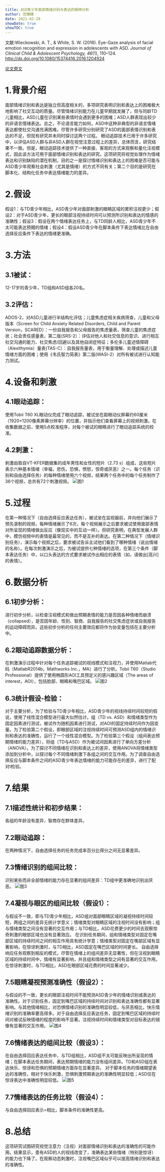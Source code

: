 ```yaml
---
title: ASD青少年面部情绪识别与表达的眼神分析
author: 范穗穗
date: 2021-02-28
showDate: true
showTOC: true
---
```

文献:Wieckowski, A. T., & White, S. W. (2016). Eye-Gaze analysis of facial emotion recognition and expression in adolescents with ASD. *Journal of Clinical Child & Adolescent Psychology, 46*(1), 110–124. http://dx.doi.org/10.1080/15374416.2016.1204924

[论文原文](../Source_Files/2021-02-28-FSS1.Pdf)
# 1.背景介绍
面部情绪识别和表达是独立但高度相关的，多项研究表明识别和表达上的困难极大地影响了社交互动的质量。尽管情绪识别能力在儿童早期就发展了，但与同龄TD儿童相比，ASD儿童在识别某些表情时会遇到更多的困难；ASD人群表现出较少的非语言情绪表达。总之，不论语言能力如何，ASD中这种非典型的非语言情绪表达都使社交沟通充满困难。尽管许多研究分别研究了ASD的面部表情识别和表达的不足，但现有研究并未同时探讨这两个过程。
眼动追踪技术已用于许多研究中，以评估ASD人群与非ASD人群在视觉注意过程上的差异，总体而言，研究结果不一致。但是，眼动追踪技术提供了一种直接、客观的方式来观察和量化注视模式，因此该方法可用于面部情绪识别和表达的研究。这项研究将视觉处理作为情绪表达和识别缺陷的潜在机制，目的之一是探讨情绪识别和表达上的困难是否可能与ASD青少年观察社会刺激（尤其是情绪）的方式不同有关；第二个目的是研究在脚本化、结构化任务中表达情绪能力的差异。
# 2.假设
假设1：与TD青少年相比，ASD青少年对面部刺激的眼睛区域的累积注视更少；假设2：对于ASD青少年，更长的眼部注视持续时间可以预测所识别和表达的情感的准确性；假设3：假设在两个情绪表达任务上，与TD同龄人相比，ASD青少年不太可能表达预期的情绪；假设4：假设ASD青少年在脚本条件下表达情绪比在自由选择反应条件下表达的情绪更准确。
# 3.方法
## 3.1被试：
12-17岁的青少年，TD组和ASD组各20名。
## 3.2评估：
ADOS-2，对ASD儿童进行半结构化评估；儿童焦虑症相关疾病筛查，儿童和父母版本（Screen for Child Anxiety Related Disorders, Child and Parent Version，SCARED）：一份自我报告和父母报告的焦虑量表，筛查儿童的焦虑症状；社会责任感量表，第二版(SRS-2）：评估对他人和社交信息的意识、进行相互社交沟通的能力、社交焦虑/回避以及其他自闭症特征；多伦多儿童述情障碍（Alexithymia）量表(TAS-C）：自我报告量表，用于衡量理解、处理或描述儿童情绪方面的困难；使用《韦氏智力简表》第二版(WASI-2）对所有被试进行认知能力测试。
# 4.设备和刺激
## 4.1眼动追踪：
使用Tobii T60 XL眼动仪完成了眼动追踪，被试坐在距眼动仪屏幕约60厘米（1920×1200像素屏幕分辨率）的位置，并指示他们查看屏幕上的视频刺激。在收集数据之前，使用5点校准程序，对每个被试的眼睛进行了眼动追踪系统的校准。
## 4.2刺激：
刺激由取自VT-KFER数据集的成年男性和女性的短片（2.73 s）组成，这些短片表示六种基本情绪（幸福，悲伤，恐惧，愤怒，惊奇或厌恶）之一。每个任务（识别和自由选择任务）的每种情绪使用六个视频，结果两个任务中的每个任务制作了36个视频，总共有72个刺激视频。
![图1](../Supporting_Information/2021-02-28-FSS1-Fig1.png)
# 5.过程
在第一种情况下（自由选择反应表达任务），被试坐在监视器前，并向他们展示了预先录制的视频，每种情绪展示了6次，每个视频展示之后要求被试使用面部表情对所呈现的情绪做出反应（像现实中的互动一样）。但研究表明，在典型发展人群中，模仿视频中的表情是最常见的，而不是互补的表达。在第二种情况下（情绪识别任务），演示每个视频之后，要求被试告诉主试他们看到了哪种情绪（说出情绪的名称）。在每次刺激演示之后，为被试提供七种情绪的选项，在第三个条件（脚本表达任务）中，以口头表达的方式要求被试作出相应的表情（如，请做出[高兴]的表情）。
# 6.数据分析
## 6.1初步分析：
进行初步分析，以检查注视模式和做出预期表情的能力是否因各种情绪而崩溃（collapsed），是否因年龄、性别、智商、自我报告的社交焦虑症状或自我报告的运动障碍而异。这些初步分析的任何主要效应都将作为协变量包括在主要分析中。
## 6.2眼动追踪数据分析：
在刺激演示过程中针对每个任务追踪被试的视线模式和注视力，并使用Matlab代码（MatlabR2014b，Mathworks Inc.，MA）进行了分析。Tobii T60（Studio Professional）提供了使用椭圆形AOI工具预定义的感兴趣区域（The areas of interest，AOI），包括脸部、眼睛和嘴巴区域。
![图2](../Supporting_Information/2021-02-28-FSS1-Fig2.png)
## 6.3统计假设-检验：
对于主要分析，为了检验与TD青少年相比，ASD青少年的视线持续时间较短的假说，使用了线性混合模型进行最大似然估计。组（TD vs. ASD）和情绪类型作为固定因素进行测试，被试作为随机因素进行测试，对AOI的固定持续时间作为因变量。为了检验第二个假设，即眼部区域的注视持续时间可预测ASD组内的情绪识别和表达的准确性，运行了一个线性混合模型。为了检验第三个假设（组间表达预期情绪的能力差异），将组（TD与ASD）作为被试间因素进行了单向方差分析（ANOVA）。为了探讨不同情绪在识别和表达上的差异，使用ANOVA将情绪类型添加到分析中，以探讨每个不同情绪刺激下各组之间的交互作用。为了调查自由选择反应与脚本条件之间的ASD青少年表达情绪的能力可能存在的差异，进行了配对t检验。
# 7.结果
## 7.1描述性统计和初步结果：
各组的年龄没有差异，智商存在群体差异。
## 7.2眼动追踪：
在两种情况下，自由选择任务的任务完成率百分比得分之间无显著差异。
## 7.3情绪识别的组间比较：
识别某些而非全部情绪的能力存在显著的组间差异：TD组中更准确地识别出厌恶。
![图3](../Supporting_Information/2021-02-28-FSS1-Fig3.png)
## 7.4凝视与眼区的组间比较（假设1）：
与假设不一致，即与TD青少年相比，ASD组对面部眼睛区域的凝视持续时间较短，两组之间的差异无统计学意义；情绪类型对眼睛区域的注视时间没有影响；组与情绪类型之间没有显著的交互作用；与TD相比，ASD花费更少的时间去观察惊奇刺激的眼部区域也没有显著效应。
在识别任务期间，组和情绪类型对固定在嘴部区域的持续时间之间的相互作用具有统计学意；情绪类型对固定在嘴部区域有显著影响，在惊讶刺激时，与TD相比，ASD固定在嘴巴区域的时间更长。
自由选择响应任务观察到相反的模式，尽管在情绪上的组间差异无显著性，但在注视到眼睛区域的持续时间中，情绪有显著影响，并且组和情绪类型之间有显著的交互作用。在惊讶刺激时，与TD相比，ASD在眼部区域花费的时间显著减少。
## 7.5眼睛凝视预测准确性（假设2）：
与假设的不一致，更长的眼部注视时间不能预测ASD青少年的情绪识别或表达的准确性。对于识别任务，固定到嘴巴区域的持续时间对识别和表达准确性都有显著影响。与其他情绪相比，对恐惧情绪识别的准确性明显较低，与厌恶相比，快乐情绪识别的准确率要高得多。对于自由选择反应表达任务，固定到嘴巴区域的持续时间对被试反映情绪的程度的影响不显著。注视持续时间和情绪类型对目标表达的镜像有显著的交互作用。
![图4](../Supporting_Information/2021-02-28-FSS1-Fig4.png)
## 7.6情绪表达的组间比较（假设3）：
在自由选择回应表达任务中，与TD组相比，ASD组不太可能反映出所呈现的情绪；在脚本表达任务期间，表达预期情绪的能力没有组间差异。TD和ASD组在表达快乐、惊讶和恐惧的预期情绪方面存在显著差异。
对于脚本任务的情绪期望表达的准确性，相对于快乐刺激，恐惧刺激预期表达的准确性明显较低；ASD仅在惊讶表达中准确性明显较低。
![图5](../Supporting_Information/2021-02-28-FSS1-Fig5.png)
## 7.7情绪表达的任务比较（假设4）：
与自由选择回应表示=相比，脚本条件的准确性更高。
# 8.总结
这项研究试图研究视觉注意力（注视）对面部情绪识别和表达的准确性的可能作用。结果显示，患有ASD的人的视线改变了，准确表达某些情绪（特别是惊讶）的能力也下降了。在观察动态刺激时，注视嘴巴区域似乎可以提高情绪识别和表达的准确性。
